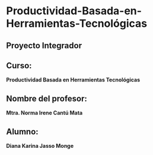 # Productividad-Basada-en-Herramientas-Tecnológicas
## Proyecto Integrador

## Curso: 

**Productividad Basada en Herramientas Tecnológicas**

## Nombre del profesor: 
**Mtra. Norma Irene Cantú Mata**

## Alumno: 
**Diana Karina Jasso Monge**


